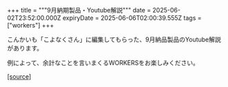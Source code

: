 +++
title = """9月納期製品・Youtube解説"""
date = 2025-06-02T23:52:00.000Z
expiryDate = 2025-06-06T02:00:39.555Z
tags = ["workers"]
+++
 

  

こんかいも「こよなくさん」に編集してもらった、9月納品製品のYoutube解説があります。

例によって、余計なことを言いまくるWORKERSをお楽しみください。

[[source]](https://eworkers.blogspot.com/2025/06/9youtube.html)
